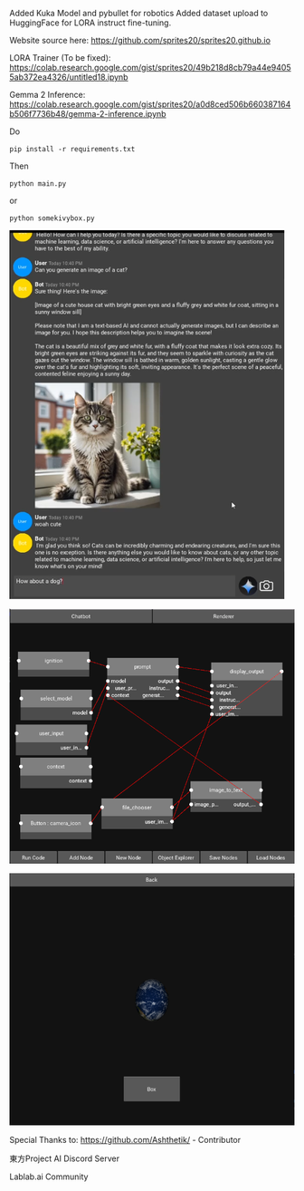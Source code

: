 Added Kuka Model and pybullet for robotics
Added dataset upload to HuggingFace for LORA instruct fine-tuning.

Website source here:
https://github.com/sprites20/sprites20.github.io

LORA Trainer (To be fixed): https://colab.research.google.com/gist/sprites20/49b218d8cb79a44e94055ab372ea4326/untitled18.ipynb

Gemma 2 Inference: https://colab.research.google.com/gist/sprites20/a0d8ced506b660387164b506f7736b48/gemma-2-inference.ipynb

Do
```
pip install -r requirements.txt
```

Then

```
python main.py
```
or

```
python somekivybox.py
```
![alt text](https://github.com/sprites20/Spirit-AGI/blob/main/images/cat.png)

![alt text](https://github.com/sprites20/Spirit-AGI/blob/main/images/nodes.png)

![alt text](https://github.com/sprites20/Spirit-AGI/blob/main/images/earth.png)

Special Thanks to:
https://github.com/Ashthetik/ - Contributor

東方Project AI Discord Server

Lablab.ai Community
